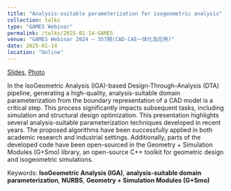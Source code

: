 ```yaml
---
title: "Analysis-suitable parameterization for isogeometric analysis"
collection: talks
type: "GAMES Webinar"
permalink: /talks/2025-01-14-GAMES
venue: "GAMES Webinar 2024 – 357期(CAD-CAE一体化及应用)"
date: 2025-01-14
location: "Online"
---
```


[Slides](../files/pdf/slides/2025-01-14-GAMES/GAMES2025-slides.pdf),
[Photo](../images/talks/2025-01-14-GAMES/GAMES20250114.PNG)

In the IsoGeometric Analysis (IGA)-based Design-Through-Analysis (DTA) pipeline, generating a high-quality, analysis-suitable domain parameterization from the boundary representation of a CAD model is a critical step. This process significantly impacts subsequent tasks, including simulation and structural design optimization. This presentation highlights several analysis-suitable parameterization techniques developed in recent years. The proposed algorithms have been successfully applied in both academic research and industrial settings. Additionally, parts of the developed code have been open-sourced in the Geometry + Simulation Modules (G+Smo) library, an open-source C++ toolkit for geometric design and isogeometric simulations.

Keywords: **IsoGeometric Analysis (IGA)**, **analysis-suitable domain parameterization**, **NURBS**, **Geometry + Simulation Modules (G+Smo)**
